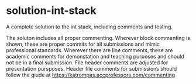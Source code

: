 # solution-int-stack
A complete solution to the int stack, including comments and testing.

The soluton includes all proper commenting. Wherever block commenting is shown, these are proper commits for all submissions and mimic professional standards. Wherever there are line comments, these are academic comments for demonstation and teaching purposes and should not be in a final submission. File header comments are adjusted for presentation pursposes. Header file comments for submissions should follow the giude at https://katrompas.accprofessors.com/commenting

